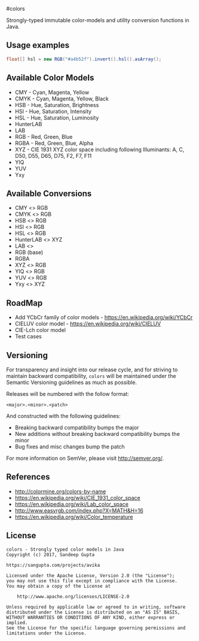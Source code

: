 #colors

Strongly-typed immutable color-models and utility conversion functions in Java. 

## Usage examples

```java
float[] hsl = new RGB("#a4b52f").invert().hsl().asArray();
```

## Available Color Models

* CMY - Cyan, Magenta, Yellow
* CMYK - Cyan, Magenta, Yellow, Black
* HSB - Hue, Saturation, Brightness
* HSI - Hue, Saturation, Intensity
* HSL - Hue, Saturation, Luminosity
* HunterLAB
* LAB
* RGB - Red, Green, Blue
* RGBA - Red, Green, Blue, Alpha
* XYZ - CIE 1931 XYZ color space including following Illuminants: A, C, D50, D55, D65, D75, F2, F7, F11
* YIQ
* YUV
* Yxy

## Available Conversions

* CMY <> RGB
* CMYK <> RGB
* HSB <> RGB
* HSI <> RGB
* HSL <> RGB
* HunterLAB <> XYZ
* LAB <>
* RGB (base)
* RGBA
* XYZ <> RGB
* YIQ <> RGB
* YUV <> RGB
* Yxy <> XYZ

## RoadMap

* Add YCbCr family of color models - https://en.wikipedia.org/wiki/YCbCr
* CIELUV color model - https://en.wikipedia.org/wiki/CIELUV
* CIE-Lch color model
* Test cases

## Versioning

For transparency and insight into our release cycle, and for striving to maintain backward 
compatibility, `colors` will be  maintained under the Semantic Versioning guidelines 
as much as possible.

Releases will be numbered with the follow format:

```
<major>.<minor>.<patch>
```

And constructed with the following guidelines:

* Breaking backward compatibility bumps the major
* New additions without breaking backward compatibility bumps the minor
* Bug fixes and misc changes bump the patch

For more information on SemVer, please visit http://semver.org/.

## References

* http://colormine.org/colors-by-name
* https://en.wikipedia.org/wiki/CIE_1931_color_space
* https://en.wikipedia.org/wiki/Lab_color_space
* http://www.easyrgb.com/index.php?X=MATH&H=16
* https://en.wikipedia.org/wiki/Color_temperature


## License

```
colors - Strongly typed color models in Java
Copyright (c) 2017, Sandeep Gupta

https://sangupta.com/projects/avika

Licensed under the Apache License, Version 2.0 (the "License");
you may not use this file except in compliance with the License.
You may obtain a copy of the License at

    http://www.apache.org/licenses/LICENSE-2.0

Unless required by applicable law or agreed to in writing, software
distributed under the License is distributed on an "AS IS" BASIS,
WITHOUT WARRANTIES OR CONDITIONS OF ANY KIND, either express or implied.
See the License for the specific language governing permissions and
limitations under the License.
```
